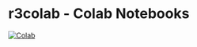 # r3colab - Colab Notebooks

<a href="https://colab.research.google.com">
    <img alt="Colab" src="https://colab.research.google.com/assets/colab-badge.svg">
</a>
